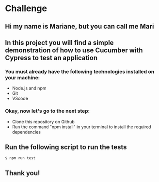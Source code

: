 # Challenge

## Hi my name is Mariane, but you can call me Mari
## In this project you will find a simple demonstration of how to use Cucumber with Cypress to test an application

### You must already have the following technologies installed on your machine:
- Node.js and npm
- Git
- VScode

### Okay, now let's go to the next step:
- Clone this repository on Github
- Run the command "npm install" in your terminal to install the required dependencies

## Run the following script to run the tests

```
$ npm run test
```

## Thank you!
